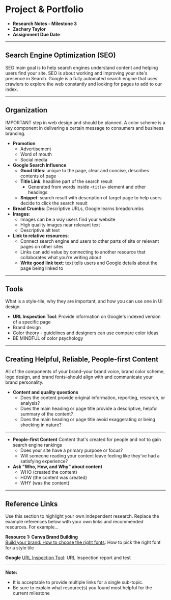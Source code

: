 # Project & Portfolio

* **Research Notes - Milestone 3**
* **Zachary Taylor**
* **Assignment Due Date**

---

## Search Engine Optimization (SEO)

SEO main goal is to help search engines understand content and helping users find your site. SEO is about working and improving your site's presence in Search. Google is a fully automated search engine that uses crawlers to explore the web constantly and looking for pages to add to our index.

---

## Organization

IMPORTANT step in web design and should be planned. A color scheme is a key component in delivering a certain message to consumers and business branding.

* **Promotion**
  * Advertisement
  * Word of mouth
  * Social media
* **Google Search Influence**
  * **Good titles**: unique to the page, clear and concise, describes contents of page
  * **Title Link**: headline part of the search result
    * Generated from words inside `<title>` element and other headings
  * **Snippet**: search result with description of target page to help users decide to click the search result
* **Bread Crumbs**: Descriptive URLs, Google learns breadcrumbs
* **Images**:
  * Images can be a way users find your website
  * High quality images near relevant text
  * Descriptive alt text
* **Link to relative resources**:
  * Connect search engine and users to other parts of site or relevant pages on other sites
  * Links can add value by connecting to another resource that collaborates what you're writing about
  * **Write good link text**: text tells users and Google details about the page being linked to

---

## Tools

What is a style-tile, why they are important, and how you can use one in UI design.

* **URL Inspection Tool**: Provide information on Google's indexed version of a specific page
* Brand design
* Color theory - guidelines and designers can use compare color ideas
* BE MINDFUL of color psychology

---

## Creating Helpful, Reliable, People-first Content

All of the components of your brand–your brand voice, brand color scheme, logo design, and brand fonts–should align with and communicate your brand personality.

* **Content and quality questions**
  * Does the content provide original information, reporting, research, or analysis?
  * Does the main heading or page title provide a descriptive, helpful summary of the content?
  * Does the main heading or page title avoid exaggerating or being shocking in nature?

---

* **People-first Content**
Content that's created for people and not to gain search engine rankings
  * Does your site have a primary purpose or focus?
  * Will someone reading your content leave feeling like they've had a satisfying experience?
* **Ask "Who, How, and Why" about content**
  * WHO (created the content)
  * HOW (the content was created)
  * WHY (was the content)

---

## Reference Links

Use this section to highlight your own independent research. Replace the example references below with your own links and recommended resources. For example...

**Resource 1: Canva Brand Building**  
[Build your brand: How to choose the right fonts](https://www.canva.com/learn/canva-for-work-brand-fonts/): How to pick the right font for a style tile

**Google**
[URL Inspection Tool](https://support.google.com/webmasters/answer/9012289): URL Inspection report and test

---

**Note:**  

* It is acceptable to provide multiple links for a single sub-topic.  
* Be sure to explain what resource(s) you found most helpful for the current milestone
